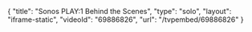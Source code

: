{
    "title": "Sonos PLAY:1 Behind the Scenes",
    "type": "solo",
    "layout": "iframe-static",
    "videoId": "69886826",
    "url": "\/tvpembed\/69886826"
}
